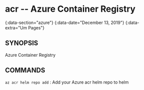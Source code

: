 # acr -- Azure Container Registry
{:data-section="azure"}
{:data-date="December 13, 2019"}
{:data-extra="Um Pages"}

## SYNOPSIS

Azure Container Registry

## COMMANDS

`az acr helm repo add`
: Add your Azure acr helm repo to helm
